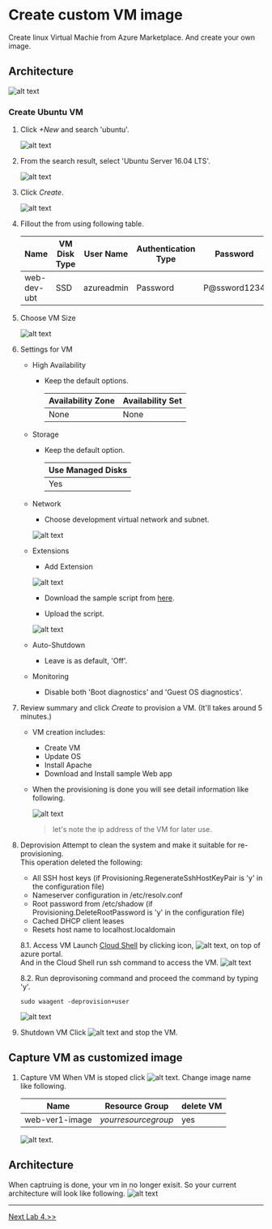 # Create custom VM image
Create linux Virtual Machie from Azure Marketplace. And create your own image.

## Architecture 
![alt text](/3.%20Hands%20on%20Labs/images/3.3.1.png)

### Create Ubuntu VM
1. Click *+New* and search 'ubuntu'.

    ![alt text](./images/3.3.0.png)

2. From the search result, select 'Ubuntu Server 16.04 LTS'.

    ![alt text](./images/3.3.1.png)

3. Click *Create*.

    ![alt text](./images/3.3.2.png)


4. Fillout the from using following table. 

    |Name|VM Disk Type|User Name|Authentication Type|Password|Subscription|Resource Group|Location|
    |---|---|---|---|---|---|---|---|
    |web-dev-ubt|SSD|azureadmin|Password|P@ssword1234|*yoursubscription*|*yourresourcegroup*|West US|


5. Choose VM Size

    ![alt text](./images/3.3.3.png)


6. Settings for VM
    * High Availability 
        - Keep the default options.

            |Availability Zone|Availability Set|
            |---|---|
            |None|None|

    * Storage
        - Keep the default option. 
    
            |Use Managed Disks|
            |---|
            |Yes|
        
    * Network
        - Choose development virtual network and subnet.
        
        ![alt text](./images/3.3.4.png)


    * Extensions
        - Add Extension
        
        ![alt text](./images/3.3.5.png)

        - Download the sample script from [here](https://raw.githubusercontent.com/xlegend1024/az-infra-wrkshp-101/master/9.%20Resources/script.sh). 

        - Upload the script.
        
        ![alt text](./images/3.3.6.png)

    * Auto-Shutdown
        - Leave is as default, 'Off'.
    * Monitoring
        - Disable both 'Boot diagnostics' and 'Guest OS diagnostics'.

7. Review summary and click *Create* to provision a VM. (It'll takes around 5 minutes.)
    * VM creation includes:
        * Create VM
        * Update OS
        * Install Apache
        * Download and Install sample Web app
    * When the provisioning is done you will see detail information like following.
        
        ![alt text](./images/3.3.8.png)
        > let's note the ip address of the VM for later use.

8. Deprovision
Attempt to clean the system and make it suitable for re-provisioning. </br>
This operation deleted the following:
    * All SSH host keys (if Provisioning.RegenerateSshHostKeyPair is 'y' in the configuration file)
    * Nameserver configuration in /etc/resolv.conf
    * Root password from /etc/shadow (if Provisioning.DeleteRootPassword is 'y' in the configuration file)
    * Cached DHCP client leases
    * Resets host name to localhost.localdomain

    8.1. Access VM
    Launch [Cloud Shell](https://docs.microsoft.com/en-us/azure/cloud-shell/quickstart) by clicking icon, ![alt text](./images/3.3.91.png), on top of azure portal.</br>
    And in the Cloud Shell run ssh command to access the VM. 
    ![alt text](./images/3.3.10.png)

    8.2. Run deprovisoning command and proceed the command by typing 'y'.
    ```
    sudo waagent -deprovision+user
    ```

    ![alt text](./images/3.3.11.png)

1. Shutdown VM
Click ![alt text](./images/3.3.12.png) and stop the VM.

## Capture VM as customized image
1. Capture VM
When VM is stoped click ![alt text](./images/3.3.14.png).
Change image name like following.

    |Name|Resource Group|delete VM|
    |:---:|---|---|
    |web-ver1-image|*yourresourcegroup*|yes|

    ![alt text](./images/3.3.15.png).

## Architecture 
When captruing is done, your vm in no longer exisit. So your current architecture will look like following.
![alt text](/3.%20Hands%20on%20Labs/images/3.3.2.png)


<hr>

[Next Lab 4.>>](https://github.com/xlegend1024/az-infra-wrkshp-101/tree/master/3.%20Hands%20on%20Labs/3.4.%20Create%20VM%20Portal)